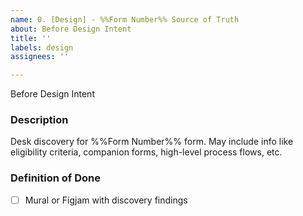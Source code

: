 ```yaml
---
name: 0. [Design] - %%Form Number%% Source of Truth
about: Before Design Intent
title: ''
labels: design
assignees: ''

---
```


Before Design Intent
### **Description**
Desk discovery for %%Form Number%% form. May include info like eligibility criteria, companion forms, high-level process flows, etc.

### **Definition of Done**
- [ ] Mural or Figjam with discovery findings


